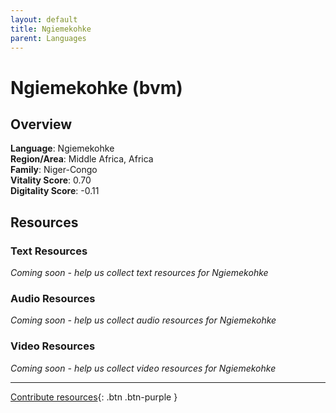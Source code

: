```yaml
---
layout: default
title: Ngiemekohke
parent: Languages
---
```


# Ngiemekohke (bvm)

## Overview

**Language**: Ngiemekohke  
**Region/Area**: Middle Africa, Africa  
**Family**: Niger-Congo  
**Vitality Score**: 0.70  
**Digitality Score**: -0.11  

## Resources

### Text Resources
*Coming soon - help us collect text resources for Ngiemekohke*

### Audio Resources
*Coming soon - help us collect audio resources for Ngiemekohke*

### Video Resources
*Coming soon - help us collect video resources for Ngiemekohke*

---

[Contribute resources](https://fairtrain.github.io/){: .btn .btn-purple }
